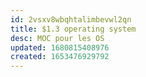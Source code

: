 ```yaml
---
id: 2vsxv8wbqhtalimbevwl2qn
title: $1.3 operating system
desc: MOC pour les OS
updated: 1680815408976
created: 1653476929792
---
```

